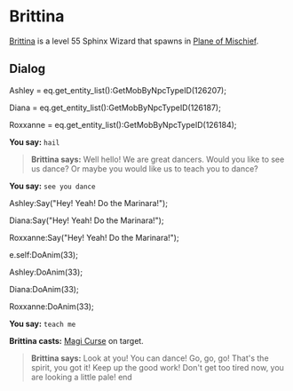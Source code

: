 # Brittina



[Brittina](/npc/126213) is a level 55 Sphinx Wizard that spawns in [Plane of Mischief](/zone/126).



## Dialog

Ashley = eq.get_entity_list():GetMobByNpcTypeID(126207);

Diana = eq.get_entity_list():GetMobByNpcTypeID(126187);

Roxxanne = eq.get_entity_list():GetMobByNpcTypeID(126184);


**You say:** `hail`



>**Brittina says:** Well hello! We are great dancers. Would you like to see us dance? Or maybe you would like us to teach you to dance?

**You say:** `see you dance`



Ashley:Say("Hey! Yeah! Do the Marinara!");


Diana:Say("Hey! Yeah! Do the Marinara!");


Roxxanne:Say("Hey! Yeah! Do the Marinara!");


e.self:DoAnim(33);


Ashley:DoAnim(33);


Diana:DoAnim(33);


Roxxanne:DoAnim(33);

**You say:** `teach me`



**Brittina casts:** [Magi Curse](/spell/806) on target.


>**Brittina says:** Look at you! You can dance! Go, go, go! That's the spirit, you got it! Keep up the good work! Don't get too tired now, you are looking a little pale!
end
